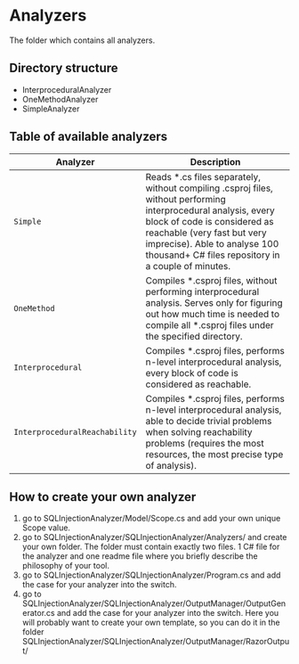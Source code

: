 # Analyzers
The folder which contains all analyzers.

## Directory structure
- InterproceduralAnalyzer
- OneMethodAnalyzer
- SimpleAnalyzer


## Table of available analyzers
| Analyzer                      | Description                                                                                                                                                                                                                                                         |
|-------------------------------|---------------------------------------------------------------------------------------------------------------------------------------------------------------------------------------------------------------------------------------------------------------------|
| `Simple`                      | Reads *.cs files separately, without compiling .csproj files, without performing interprocedural analysis, every block of code is considered as reachable (very fast but very imprecise). Able to analyse 100 thousand+ C# files repository in a couple of minutes. |
| `OneMethod`                   | Compiles *.csproj files, without performing interprocedural analysis. Serves only for figuring out how much time is needed to compile all *.csproj files under the specified directory.                                                                             |
| `Interprocedural`             | Compiles *.csproj files, performs n-level interprocedural analysis, every block of code is considered as reachable.                                                                                                                                                 |
| `InterproceduralReachability` | Compiles *.csproj files, performs n-level interprocedural analysis, able to decide trivial problems when solving reachability problems (requires the most resources, the most precise type of analysis).                                                            |


## How to create your own analyzer
1. go to SQLInjectionAnalyzer/Model/Scope.cs and add your own unique Scope value.
2. go to SQLInjectionAnalyzer/SQLInjectionAnalyzer/Analyzers/ and create your own folder. The folder must contain exactly two files. 1 C# file for the analyzer and one readme file where you briefly describe the philosophy of your tool.
3. go to SQLInjectionAnalyzer/SQLInjectionAnalyzer/Program.cs and add the case for your analyzer into the switch.
4. go to SQLInjectionAnalyzer/SQLInjectionAnalyzer/OutputManager/OutputGenerator.cs and add the case for your analyzer into the switch. Here you will probably want to create your own template, so you can do it in the folder
  SQLInjectionAnalyzer/SQLInjectionAnalyzer/OutputManager/RazorOutput/
 
